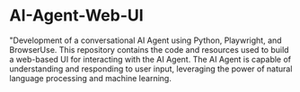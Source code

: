 # AI-Agent-Web-UI
"Development of a conversational AI Agent using Python, Playwright, and BrowserUse. This repository contains the code and resources used to build a web-based UI for interacting with the AI Agent.  The AI Agent is capable of understanding and responding to user input, leveraging the power of natural language processing and machine learning. 
